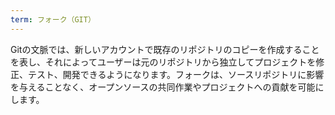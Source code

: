 ```yaml
---
term: フォーク（GIT）
---
```

Gitの文脈では、新しいアカウントで既存のリポジトリのコピーを作成することを表し、それによってユーザーは元のリポジトリから独立してプロジェクトを修正、テスト、開発できるようになります。フォークは、ソースリポジトリに影響を与えることなく、オープンソースの共同作業やプロジェクトへの貢献を可能にします。
